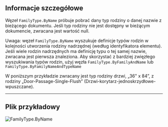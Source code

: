## Informacje szczegółowe
Węzeł `FamilyType.ByName` próbuje pobrać dany typ rodziny o danej nazwie z bieżącego dokumentu. Jeśli typ rodziny nie jest dostępny w bieżącym dokumencie, zwracana jest wartość null.

Uwaga: węzeł `FamilyType.ByName` wyszukuje definicje typów rodzin w kolejności utworzenia rodziny nadrzędnej (według identyfikatora elementu). Jeśli wiele rodzin nadrzędnych ma definicję typu o tej samej nazwie, zwracana jest pierwsza znaleziona. Aby skorzystać z bardziej zwięzłego wyszukiwania typów rodzin, użyj węzła `FamilyType.ByFamilyAndName` lub `FamilyType.ByFamilyNameAndTypeName`

W poniższym przykładzie zwracany jest typ rodziny drzwi, „36" x 84”, z rodziny „Door-Passage-Single-Flush” (Drzwi-korytarz-jednoskrzydłowe-wpuszczane).
___
## Plik przykładowy

![FamilyType.ByName](./Revit.Elements.FamilyType.ByName_img.jpg)
